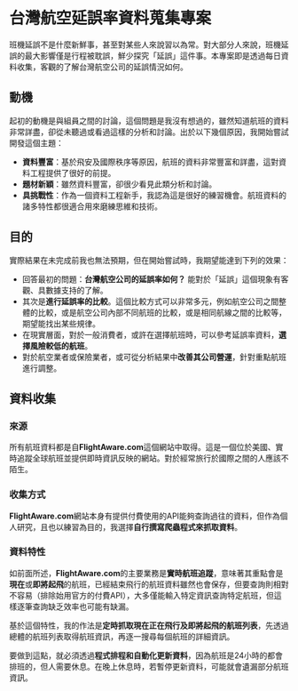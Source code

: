 # 台灣航空延誤率資料蒐集專案

班機延誤不是什麼新鮮事，甚至對某些人來說習以為常。對大部分人來說，班機延誤的最大影響僅是行程被耽誤，鮮少探究「延誤」這件事。本專案即是透過每日資料收集，客觀的了解台灣航空公司的延誤情況如何。

## 動機
起初的動機是與組員之間的討論，這個問題是我沒有想過的，雖然知道航班的資料非常詳盡，卻從未聽過或看過這樣的分析和討論。出於以下幾個原因，我開始嘗試開發這個主題：  

- **資料豐富**：基於飛安及國際秩序等原因，航班的資料非常豐富和詳盡，這對資料工程提供了很好的前提。
- **題材新穎**：雖然資料豐富，卻很少看見此類分析和討論。
- **具挑戰性**：作為一個資料工程新手，我認為這是很好的練習機會。航班資料的諸多特性都很適合用來磨練思維和技術。

## 目的
實際結果在未完成前我也無法預期，但在開始嘗試時，我期望能達到下列的效果：

- 回答最初的問題：**台灣航空公司的延誤率如何？** 能對於「延誤」這個現象有客觀、具數據支持的了解。
- 其次是**進行延誤率的比較**。這個比較方式可以非常多元，例如航空公司之間整體的比較，或是航空公司內部不同航班的比較，或是相同航線之間的比較等，期望能找出某些規律。
- 在現實層面，對於一般消費者，或許在選擇航班時，可以參考延誤率資料，**選擇風險較低的航班**。
- 對於航空業者或保險業者，或可從分析結果中**改善其公司營運**，針對重點航班進行調整。

## 資料收集
### 來源
所有航班資料都是自**FlightAware.com**這個網站中取得。這是一個位於美國、實時追蹤全球航班並提供即時資訊反映的網站。對於經常旅行於國際之間的人應該不陌生。

### 收集方式
**FlightAware.com**網站本身有提供付費使用的API能夠查詢過往的資料，但作為個人研究，且也以練習為目的，我選擇**自行撰寫爬蟲程式來抓取資料**。

### 資料特性
如前面所述，**FlightAware.com**的主要業務是**實時航班追蹤**，意味著其重點會是**現在**或**即將起飛**的航班，已經結束飛行的航班資料雖然也會保存，但要查詢則相對不容易（排除始用官方的付費API），大多僅能輸入特定資訊查詢特定航班，但這樣逐筆查詢缺乏效率也可能有缺漏。

基於這個特性，我的作法是**定時抓取現在正在飛行及即將起飛的航班列表**，先透過總體的航班列表取得航班資訊，再逐一搜尋每個航班的詳細資訊。

要做到這點，就必須透過**程式排程和自動化更新資料**，因為航班是24小時的都會排班的，但人需要休息。在晚上休息時，若暫停更新資料，可能就會遺漏部分航班資訊。